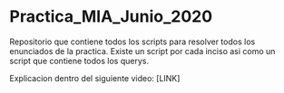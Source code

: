 # Practica_MIA_Junio_2020

Repositorio que contiene todos los scripts para resolver todos los enunciados de la practica.
Existe un script por cada inciso asi como un script que contiene todos los querys.

Explicacion dentro del siguiente video:
[LINK]
